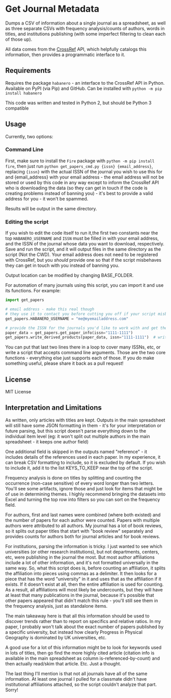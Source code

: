 # Get Journal Metadata

Dumps a CSV of information about a single journal as a spreadsheet, as well as three separate CSVs with frequency analysis/counts of authors, words in titles, and
institutions publishing (with some imperfect filtering to clean each of those up).

All data comes from the [CrossRef](https://www.crossref.org/) API, which helpfully catalogs this information, then provides a programmatic interface to it.

## Requirements

Requires the package `habanero` - an interface to the CrossRef API in Python. Available on PyPI (via Pip) and GitHub. Can be installed with `python -m pip install habanero`

This code was written and tested in Python 2, but should be Python 3 compatible

## Usage

Currently, two options:

### Command Line
First, make sure to install the `Fire` package with `python -m pip install fire`, then just run `python get_papers_cmd.py {issn} {email_address}`, replacing `{issn}` with the actual ISSN of the journal you wish to use this for and {email_address} with your email address - the email address will not be stored or used by this code in any way except to inform the CrossRef API who is downloading the data (so they can get in touch if the code is creating problems instead of banning you) - it's best to provide a valid address for you - it won't be spammed. 

Results will be output in the same directory.

### Editing the script
If you wish to edit the code itself to run it,the first two constants near the top `HABANERO_USERNAME` and `ISSN` must be filled in with your email address, and the ISSN of the
journal whose data you want to download, respectively. Save and run the script, and it will output files in the same directory as the script (Not the CWD). Your email
address does not need to be registered with CrossRef, but you *should* provide one so that if the script misbehaves they can get in touch with you instead of banning
you.

Output location can be modified by changing BASE_FOLDER.

For automation of many journals using this script, you can import it and use its functions. For example:

```python
import get_papers

# email address - make this real though
# they use it to contact you before cutting you off if your script misbehaves
get_papers.HABANERO_USERNAME = "me@myemailaddress.com" 

# provide the ISSN for the journals you'd like to work with and get the data
paper_data = get_papers.get_paper_info(issn="1111-1111") 
get_papers.write_derived_products(paper_data, issn="1111-1111")  # writes the outputs

```

You can put that last two lines there in a loop to cover many ISSNs, etc, or write a script that accepts command line arguments. Those are the two core functions -
everything else just supports each of those. If you do make something useful, please share it back as a pull request!

## License
MIT License

## Interpretation and Limitations
As written, only articles with titles are kept. Outputs in the main spreadsheet will still have some JSON formatting in them - it's for your interpretation or future parsing, but this script doesn't parse everything down to the individual item level (eg: it won't split out multiple authors in the main spreadsheet - it keeps
one author field)

One additional field is skipped in the outputs named "reference" - it includes details of the references used in each paper. In my experience, it can break
CSV formatting to include, so it is excluded by default. If you wish to include it, add it to the list KEYS_TO_KEEP near the top of the script.

Frequency analysis is done on titles by splitting and counting the occurrence (non-case sensitive) of every word longer than two letters. You'll see some artifacts, ignore those and just look for items that might be of use in determining themes. I highly recommend bringing the datasets into Excel and turning the top row into filters so you can sort on the frequency field.

For authors, first and last names were combined (where both existed) and the number of papers for each author were counted. Papers with multiple authors were attributed to all authors. My journal has a lot of book reviews, so it splits out paper titles that start with "book review" separately and provides counts for authors both for journal articles and for book reviews.

For institutions, parsing the information is tricky. I just wanted to see which universities (or other research institutions), but not departments, centers, etc, were publishing in the journal the most. But most author affiliations include a lot of other information, and it's not formatted universally in the same way. So, what this script does is, before counting an affiliation, it splits the affiliation into pieces using commas as a delimiter. It then looks for a piece that has the word "university" in it and uses that as the affiliation if it exists. If it doesn't exist at all, then the entire affiliation is used for counting. As a result, all affiliations will most likely be undercounts, but they will have at least that many publications in the journal, because it's possible that other papers appeared that didn't match this rule - you'll still see them in the frequency analysis, just as standalone items.

The main takeaway here is that all this information should be used to discover trends rather than to report on specifics and relative ratios. In my paper, I probably won't talk about the exact number of papers published by a specific university, but instead how clearly Progress in Physical Geography is dominated by UK universities, etc.

A good use for a lot of this information might be to look for keywords used in lots of titles, then go find the more highly cited article (citation info is available in the main spreadsheet as column is-referenced-by-count) and then actually read/skim that article. Etc. Just a thought.

The last thing I'll mention is that not all journals have all of the same information. At least one journal I pulled for a classmate didn't have institutional affiliations attached, so the script couldn't analyze that part. Sorry!